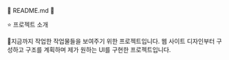 🌟 README.md 🌟

⭐ 프로젝트 소개

🚩지금까지 작업한 작업물들을 보여주기 위한 프로젝트입니다. 웹 사이트 디자인부터 구성하고 구조를 계획하며 제가 원하는 UI를 구현한 프로젝트입니다.
